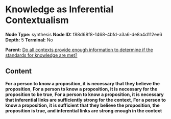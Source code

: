 # Knowledge as Inferential Contextualism

**Node Type:** synthesis
**Node ID:** f88d68f8-1468-4bfd-a3a6-de8a4d112ee6
**Depth:** 5
**Terminal:** No

**Parent:** [Do all contexts provide enough information to determine if the standards for knowledge are met?](do-all-contexts-provide-enough-information-to-determine-if-the-standards-for-knowledge-are-met-antithesis-4d4e2d83-2ce3-4fd9-a16f-60b0c0c31a3b.md)

## Content

**For a person to know a proposition, it is necessary that they believe the proposition**, **For a person to know a proposition, it is necessary for the proposition to be true**, **For a person to know a proposition, it is necessary that inferential links are sufficiently strong for the context**, **For a person to know a proposition, it is sufficient that they believe the proposition, the proposition is true, and inferential links are strong enough in the context**
